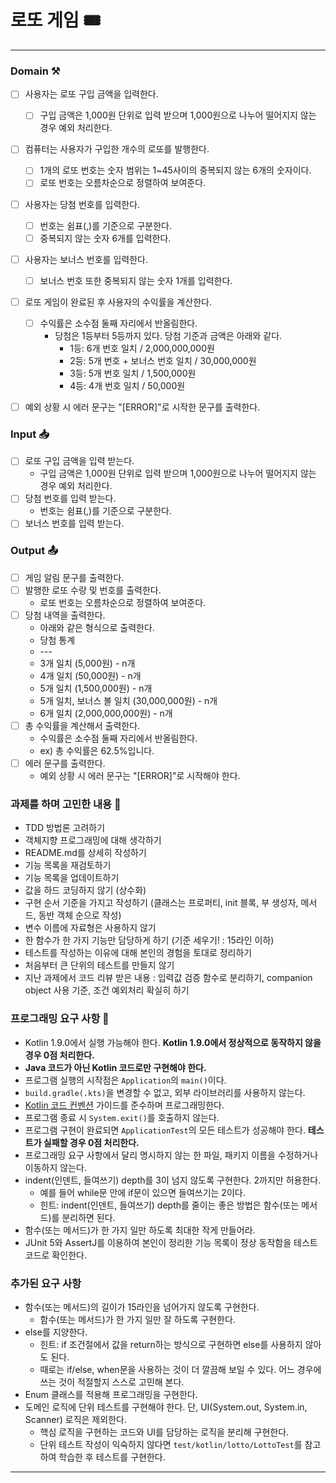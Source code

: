 # 로또 게임 🎟️

---

### Domain ⚒️
- [ ] 사용자는 로또 구입 금액을 입력한다.
    - [ ] 구입 금액은 1,000원 단위로 입력 받으며 1,000원으로 나누어 떨어지지 않는 경우 예외 처리한다.
- [ ] 컴퓨터는 사용자가 구입한 개수의 로또를 발행한다.
    - [ ] 1개의 로또 번호는 숫자 범위는 1~45사이의 중복되지 않는 6개의 숫자이다.
    - [ ] 로또 번호는 오름차순으로 정렬하여 보여준다.
- [ ] 사용자는 당첨 번호를 입력한다.
    - [ ] 번호는 쉼표(,)를 기준으로 구분한다.
    - [ ] 중복되지 않는 숫자 6개를 입력한다.
- [ ] 사용자는 보너스 번호를 입력한다.
  - [ ] 보너스 번호 또한 중복되지 않는 숫자 1개를 입력한다.
- [ ] 로또 게임이 완료된 후 사용자의 수익률을 계산한다.
  - [ ] 수익률은 소수점 둘째 자리에서 반올림한다.
    - 당첨은 1등부터 5등까지 있다. 당첨 기준과 금액은 아래와 같다.
      - 1등: 6개 번호 일치 / 2,000,000,000원
      - 2등: 5개 번호 + 보너스 번호 일치 / 30,000,000원
      - 3등: 5개 번호 일치 / 1,500,000원
      - 4등: 4개 번호 일치 / 50,000원
- [ ] 예외 상황 시 에러 문구는 "[ERROR]"로 시작한 문구를 출력한다.


### Input 📥
- [ ] 로또 구입 금액을 입력 받는다. 
  - 구입 금액은 1,000원 단위로 입력 받으며 1,000원으로 나누어 떨어지지 않는 경우 예외 처리한다.
- [ ] 당첨 번호를 입력 받는다. 
  - 번호는 쉼표(,)를 기준으로 구분한다.
- [ ] 보너스 번호를 입력 받는다.

### Output 📤
- [ ] 게임 알림 문구를 출력한다.
- [ ] 발행한 로또 수량 및 번호를 출력한다. 
  - 로또 번호는 오름차순으로 정렬하여 보여준다.
- [ ] 당첨 내역을 출력한다.
  - 아래와 같은 형식으로 출력한다.
  - 당첨 통계
  - \---
  - 3개 일치 (5,000원) - n개
  - 4개 일치 (50,000원) - n개 
  - 5개 일치 (1,500,000원) - n개 
  - 5개 일치, 보너스 볼 일치 (30,000,000원) - n개 
  - 6개 일치 (2,000,000,000원) - n개
- [ ] 총 수익률을 계산해서 출력한다. 
  - 수익률은 소수점 둘째 자리에서 반올림한다.
  - ex) 총 수익률은 62.5%입니다. 
- [ ] 에러 문구를 출력한다.
  - 예외 상황 시 에러 문구는 "[ERROR]"로 시작해야 한다.

### 과제를 하며 고민한 내용 🤔
- TDD 방법론 고려하기
- 객체지향 프로그래밍에 대해 생각하기
- README.md를 상세히 작성하기
- 기능 목록을 재검토하기
- 기능 목록을 업데이트하기
- 값을 하드 코딩하지 않기 (상수화)
- 구현 순서 기준을 가지고 작성하기
  (클래스는 프로퍼티, init 블록, 부 생성자, 메서드, 동반 객체 순으로 작성)
- 변수 이름에 자료형은 사용하지 않기
- 한 함수가 한 가지 기능만 담당하게 하기 (기준 세우기! : 15라인 이하)
- 테스트를 작성하는 이유에 대해 본인의 경험을 토대로 정리하기
- 처음부터 큰 단위의 테스트를 만들지 않기
- 지난 과제에서 코드 리뷰 받은 내용 : 입력값 검증 함수로 분리하기, companion object 사용 기준, 조건 예외처리 확실히 하기



### 프로그래밍 요구 사항 🎯 

- Kotlin 1.9.0에서 실행 가능해야 한다. **Kotlin 1.9.0에서 정상적으로 동작하지 않을 경우 0점 처리한다.**
- **Java 코드가 아닌 Kotlin 코드로만 구현해야 한다.**
- 프로그램 실행의 시작점은 `Application`의 `main()`이다.
- `build.gradle(.kts)`을 변경할 수 없고, 외부 라이브러리를 사용하지 않는다.
- [Kotlin 코드 컨벤션](https://github.com/woowacourse/woowacourse-docs/tree/main/styleguide/kotlin) 가이드를 준수하며 프로그래밍한다.
- 프로그램 종료 시 `System.exit()`를 호출하지 않는다.
- 프로그램 구현이 완료되면 `ApplicationTest`의 모든 테스트가 성공해야 한다. **테스트가 실패할 경우 0점 처리한다.**
- 프로그래밍 요구 사항에서 달리 명시하지 않는 한 파일, 패키지 이름을 수정하거나 이동하지 않는다.
- indent(인덴트, 들여쓰기) depth를 3이 넘지 않도록 구현한다. 2까지만 허용한다.
    - 예를 들어 while문 안에 if문이 있으면 들여쓰기는 2이다.
    - 힌트: indent(인덴트, 들여쓰기) depth를 줄이는 좋은 방법은 함수(또는 메서드)를 분리하면 된다.
- 함수(또는 메서드)가 한 가지 일만 하도록 최대한 작게 만들어라.
- JUnit 5와 AssertJ를 이용하여 본인이 정리한 기능 목록이 정상 동작함을 테스트 코드로 확인한다.

### 추가된 요구 사항

- 함수(또는 메서드)의 길이가 15라인을 넘어가지 않도록 구현한다.
    - 함수(또는 메서드)가 한 가지 일만 잘 하도록 구현한다.
- else를 지양한다.
    - 힌트: if 조건절에서 값을 return하는 방식으로 구현하면 else를 사용하지 않아도 된다.
    - 때로는 if/else, when문을 사용하는 것이 더 깔끔해 보일 수 있다. 어느 경우에 쓰는 것이 적절할지 스스로 고민해 본다.
- Enum 클래스를 적용해 프로그래밍을 구현한다.
- 도메인 로직에 단위 테스트를 구현해야 한다. 단, UI(System.out, System.in, Scanner) 로직은 제외한다.
    - 핵심 로직을 구현하는 코드와 UI를 담당하는 로직을 분리해 구현한다.
    - 단위 테스트 작성이 익숙하지 않다면 `test/kotlin/lotto/LottoTest`를 참고하여 학습한 후 테스트를 구현한다.

---
